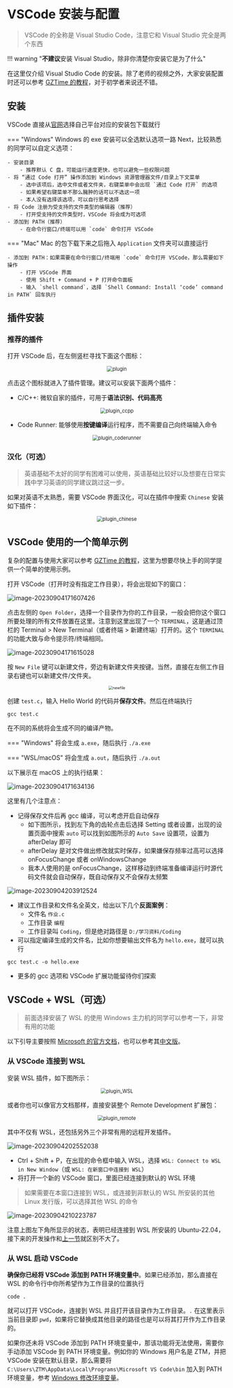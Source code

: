 # VSCode 安装与配置

> VSCode 的全称是 Visual Studio Code，注意它和 Visual Studio 完全是两个东西

!!! warning "**不建议**安装 Visual Studio，除非你清楚你安装它是为了什么"

在这里仅介绍 Visual Studio Code 的安装。除了老师的视频之外，大家安装配置时还可以参考 [GZTime 的教程](https://blog.gztime.cc/posts/2020/6b9b4626/)，对于初学者来说还不错。

## 安装

VSCode 直接从[官网](https://code.visualstudio.com/)选择自己平台对应的安装包下载就行

=== "Windows"
    Windows 的 exe 安装可以全选默认选项一路 Next，比较熟悉的同学可以自定义选项：

    - 安装目录
        - 推荐默认 C 盘，可能运行速度更快，也可以避免一些权限问题
    - 将 “通过 Code 打开” 操作添加到 Windows 资源管理器文件/目录上下文菜单
        - 选中该项后，选中文件或者文件夹，右键菜单中会出现 `通过 Code 打开` 的选项
        - 如果希望右键菜单不那么臃肿的话可以不选这一项
        - 本人没有选择该选项，可以自行思考选择
    - 将 Code 注册为受支持的文件类型的编辑器（推荐）
        - 打开受支持的文件类型时，VSCode 将会成为可选项
    - 添加到 PATH（推荐）
        - 在命令行窗口/终端可以用 `code` 命令打开 VSCode

=== "Mac"
    Mac 的包下载下来之后拖入 `Application` 文件夹可以直接运行

    - 添加到 PATH：如果需要在命令行窗口/终端用 `code` 命令打开 VSCode，那么需要如下操作
        - 打开 VSCode 界面
        - 使用 Shift + Command + P 打开命令面板
        - 输入 `shell command`，选择 `Shell Command: Install ‘code’ command in PATH` 回车执行

## 插件安装

### 推荐的插件

打开 VSCode 后，在左侧竖栏寻找下面这个图标：

<div style="text-align:center;">
<img src="../graph/plugin.png" alt="plugin" style="margin: 0 auto; zoom: 80%;"/>
</div>

点击这个图标就进入了插件管理。建议可以安装下面两个插件：

- C/C++: 微软自家的插件，可用于**语法识别、代码高亮**

<div style="text-align:center;">
<img src="../graph/plugin_ccpp.png" alt="plugin_ccpp" style="margin: 0 auto; zoom: 80%;"/>
</div>

- Code Runner: 能够使用**按键编译**运行程序，而不需要自己向终端输入命令

<div style="text-align:center;">
<img src="../graph/plugin_coderunner.png" alt="plugin_coderunner" style="margin: 0 auto; zoom: 80%;"/>
</div>

### 汉化（可选）

> 英语基础不太好的同学有困难可以使用，英语基础比较好以及想要在日常实践中学习英语的同学建议跳过这一步。

如果对英语不太熟悉，需要 VSCode 界面汉化，可以在插件中搜索 `Chinese` 安装如下插件：

<div style="text-align:center;">
<img src="../graph/plugin_chinese.png" alt="plugin_chinese" style="margin: 0 auto; zoom: 80%;"/>
</div>

## VSCode 使用的一个简单示例

复杂的配置与使用大家可以参考 [GZTime 的教程](https://blog.gztime.cc/posts/2020/6b9b4626/)，这里为想要尽快上手的同学提供一个简单的使用示例。

打开 VSCode（打开时没有指定工作目录），将会出现如下的窗口：

![image-20230904171607426](graph/image-20230904171607426.png)

点击左侧的 `Open Folder`，选择一个目录作为你的工作目录，一般会把你这个窗口所要处理的所有文件放置在这里。注意到这里出现了一个 `TERMINAL`，这是通过顶栏的 Terminal > New Terminal（或者终端 > 新建终端）打开的。这个 `TERMINAL` 的功能大致与命令提示符/终端相同。

![image-20230904171615028](graph/image-20230904171615028.png)

按 `New File` 键可以新建文件，旁边有新建文件夹按键。当然，直接在左侧工作目录右键也可以新建文件/文件夹。

<div style="text-align:center;">
<img src="../graph/newfile.png" alt="newfile" style="margin: 0 auto; zoom: 60%;"/>
</div>

创建 `test.c`，输入 Hello World 的代码并**保存文件**。然后在终端执行
```
gcc test.c
```

在不同的系统将会生成不同的编译产物。

=== "Windows"
    将会生成 `a.exe`，随后执行
    ```
    ./a.exe
    ```

=== "WSL/macOS"
    将会生成 `a.out`，随后执行
    ```
    ./a.out
    ```

以下展示在 macOS 上的执行结果：

![image-20230904171634136](graph/image-20230904171634136.png)

这里有几个注意点：

- 记得保存文件后再 gcc 编译，可以考虑开启自动保存
    - 如下图所示，找到左下角的齿轮点击后选择 Setting 或者设置，出现的设置页面中搜索 `auto` 可以找到如图所示的 `Auto Save` 设置项，设置为 afterDelay 即可
    - afterDelay 是对文件做出修改就实时保存，如果嫌保存频率过高可以选择 onFocusChange 或者 onWindowsChange
    - 我本人使用的是 onFocusChange，这样移动到终端准备编译运行时源代码文件就会自动保存，既自动保存又不会保存太频繁

![image-20230904203912524](graph/image-20230904203912524.png)

- 建议工作目录和文件名全英文，给出以下几个**反面案例**：
    - 文件名 `作业.c`
    - 工作目录 `编程`
    - 工作目录叫 `Coding`，但是绝对路径是 `D:/学习资料/Coding`
- 可以指定编译生成的文件名，比如你想要输出文件名为 `hello.exe`，就可以执行
```
gcc test.c -o hello.exe
```
- 更多的 gcc 选项和 VSCode 扩展功能留待你们探索

## VSCode + WSL（可选）
> 前面选择安装了 WSL 的使用 Windows 主力机的同学可以参考一下，非常有用的功能

以下引导主要按照 [Microsoft 的官方文档](https://learn.microsoft.com/en-us/windows/wsl/tutorials/wsl-vscode)，也可以参考其[中文版](https://learn.microsoft.com/zh-cn/windows/wsl/tutorials/wsl-vscode)。

### 从 VSCode 连接到 WSL

安装 WSL 插件，如下图所示：

<div style="text-align:center;">
<img src="../graph/plugin_WSL.png" alt="plugin_WSL" style="margin: 0 auto; zoom: 80%;"/>
</div>

或者你也可以像官方文档那样，直接安装整个 Remote Development 扩展包：

<div style="text-align:center;">
<img src="../graph/plugin_remote.png" alt="plugin_remote" style="margin: 0 auto; zoom: 80%;"/>
</div>

其中不仅有 WSL，还包括另外三个非常有用的远程开发插件。

![image-20230904202552038](graph/image-20230904202552038.png)

- Ctrl + Shift + P，在出现的命令框中输入 WSL，选择 `WSL: Connect to WSL in New Window`（或 `WSL: 在新窗口中连接到 WSL`）
- 将打开一个新的 VSCode 窗口，里面已经连接到默认的 WSL 环境

> 如果需要在本窗口连接到 WSL，或连接到非默认的 WSL 所安装的其他 Linux 发行版，可以选择其他 WSL 的命令

![image-20230904210223787](graph/image-20230904210223787.png)

注意上图左下角所显示的状态，表明已经连接到 WSL 所安装的 Ubuntu-22.04，接下来的开发操作和[上一节](#vscode_1)就区别不大了。

### 从 WSL 启动 VSCode

**确保你已经将 VSCode 添加到 PATH 环境变量中**。如果已经添加，那么直接在 WSL 的命令行中你所希望作为工作目录的位置执行
```
code .
```

就可以打开 VSCode，连接到 WSL 并且打开该目录作为工作目录。`.` 在这里表示当前目录即 `pwd`，如果将它替换成其他目录的路径也是可以将其打开作为工作目录的。

如果你还未将 VSCode 添加到 PATH 环境变量中，那该功能将无法使用，需要你手动添加 VSCode 到 PATH 环境变量。例如你的 Windows 用户名是 ZTM，并把 VSCode 安装在默认目录，那么需要将 `C:\Users\ZTM\AppData\Local\Programs\Microsoft VS Code\bin` 加入到 PATH 环境变量，参考 [Windows 修改环境变量](../C_compiler/#windows)。
